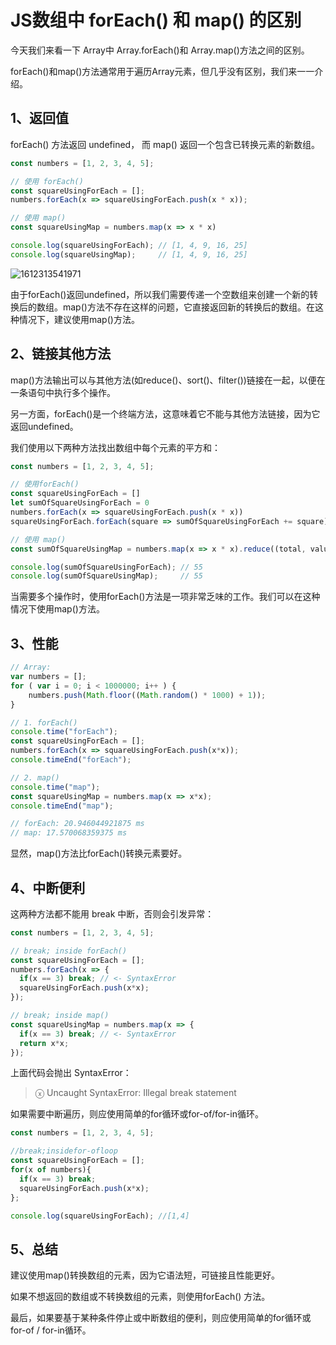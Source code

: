 # JS数组中 forEach() 和 map() 的区别

今天我们来看一下 Array中 Array.forEach()和 Array.map()方法之间的区别。

forEach()和map()方法通常用于遍历Array元素，但几乎没有区别，我们来一一介绍。

## 1、返回值

forEach() 方法返回 undefined， 而 map() 返回一个包含已转换元素的新数组。

```javascript
const numbers = [1, 2, 3, 4, 5];

// 使用 forEach()
const squareUsingForEach = [];
numbers.forEach(x => squareUsingForEach.push(x * x));

// 使用 map()
const squareUsingMap = numbers.map(x => x * x)

console.log(squareUsingForEach); // [1, 4, 9, 16, 25]
console.log(squareUsingMap);     // [1, 4, 9, 16, 25]
```

![1612313541971](F:\myGIthub\TechnologyBlogNotes\docs\.vuepress\public\image\base\1612313541971.png)

由于forEach()返回undefined，所以我们需要传递一个空数组来创建一个新的转换后的数组。map()方法不存在这样的问题，它直接返回新的转换后的数组。在这种情况下，建议使用map()方法。 



## 2、链接其他方法

map()方法输出可以与其他方法(如reduce()、sort()、filter())链接在一起，以便在一条语句中执行多个操作。

另一方面，forEach()是一个终端方法，这意味着它不能与其他方法链接，因为它返回undefined。

 我们使用以下两种方法找出数组中每个元素的平方和： 

```javascript
const numbers = [1, 2, 3, 4, 5];

// 使用forEach()
const squareUsingForEach = []
let sumOfSquareUsingForEach = 0
numbers.forEach(x => squareUsingForEach.push(x * x))
squareUsingForEach.forEach(square => sumOfSquareUsingForEach += square);

// 使用 map()
const sumOfSquareUsingMap = numbers.map(x => x * x).reduce((total, value) => total + value);

console.log(sumOfSquareUsingForEach); // 55
console.log(sumOfSquareUsingMap);     // 55
```

 当需要多个操作时，使用forEach()方法是一项非常乏味的工作。我们可以在这种情况下使用map()方法。 



## 3、性能

```javascript
// Array:
var numbers = [];
for ( var i = 0; i < 1000000; i++ ) {
    numbers.push(Math.floor((Math.random() * 1000) + 1));
}

// 1. forEach()
console.time("forEach");
const squareUsingForEach = [];
numbers.forEach(x => squareUsingForEach.push(x*x));
console.timeEnd("forEach");

// 2. map()
console.time("map");
const squareUsingMap = numbers.map(x => x*x);
console.timeEnd("map");

// forEach: 20.946044921875 ms
// map: 17.570068359375 ms
```

 显然，map()方法比forEach()转换元素要好。 



## 4、中断便利

 这两种方法都不能用 break 中断，否则会引发异常： 

```javascript
const numbers = [1, 2, 3, 4, 5];

// break; inside forEach()
const squareUsingForEach = [];
numbers.forEach(x => { 
  if(x == 3) break; // <- SyntaxError 
  squareUsingForEach.push(x*x);
});

// break; inside map()
const squareUsingMap = numbers.map(x => {
  if(x == 3) break; // <- SyntaxError 
  return x*x;
});
```

 上面代码会抛出 SyntaxError： 

>  ⓧ Uncaught SyntaxError: Illegal break statement 

 如果需要中断遍历，则应使用简单的for循环或for-of/for-in循环。 

```javascript
const numbers = [1, 2, 3, 4, 5];

//break;insidefor-ofloop
const squareUsingForEach = [];
for(x of numbers){
  if(x == 3) break;
  squareUsingForEach.push(x*x);
};

console.log(squareUsingForEach); //[1,4]
```



## 5、总结

建议使用map()转换数组的元素，因为它语法短，可链接且性能更好。

如果不想返回的数组或不转换数组的元素，则使用forEach() 方法。

最后，如果要基于某种条件停止或中断数组的便利，则应使用简单的for循环或for-of / for-in循环。







